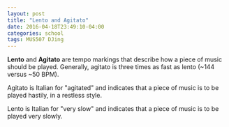 ```yaml
---
layout: post
title: "Lento and Agitato"
date: 2016-04-18T23:49:10-04:00
categories: school
tags: MUS507 DJing
---
```

**Lento** and **Agitato** are tempo markings that describe how a piece of music should be played. Generally, agitato is three times as fast as lento (~144 versus ~50 BPM).

Agitato is Italian for "agitated" and indicates that a piece of music is to be played hastily, in a restless style.

Lento is Italian for "very slow" and indicates that a piece of music is to be played very slowly.
